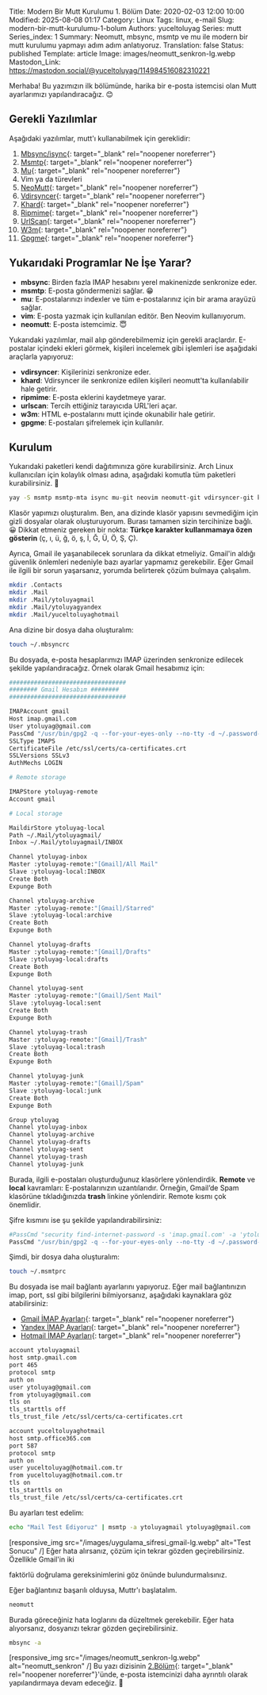 Title: Modern Bir Mutt Kurulumu 1. Bölüm
Date: 2020-02-03 12:00 10:00
Modified: 2025-08-08 01:17
Category:  Linux
Tags: linux, e-mail
Slug: modern-bir-mutt-kurulumu-1-bolum
Authors: yuceltoluyag
Series: mutt
Series_index: 1
Summary: Neomutt, mbsync, msmtp ve mu ile modern bir mutt kurulumu yapmayı adım adım anlatıyoruz.
Translation: false
Status: published
Template: article
Image: images/neomutt_senkron-lg.webp
Mastodon_Link: https://mastodon.social/@yuceltoluyag/114984516082310221


Merhaba! Bu yazımızın ilk bölümünde, harika bir e-posta istemcisi olan Mutt ayarlarımızı yapılandıracağız. 😊

## Gerekli Yazılımlar

Aşağıdaki yazılımlar, mutt'ı kullanabilmek için gereklidir:

1. [Mbsync/isync](https://wiki.archlinux.org/index.php/Isync#Installing){: target="_blank" rel="noopener noreferrer"}
2. [Msmtp](https://wiki.archlinux.org/index.php/Msmtp){: target="_blank" rel="noopener noreferrer"}
3. [Mu](https://aur.archlinux.org/packages/mu/){: target="_blank" rel="noopener noreferrer"}
4. Vim ya da türevleri
5. [NeoMutt](https://www.archlinux.org/packages/community/x86_64/neomutt/){: target="_blank" rel="noopener noreferrer"}
6. [Vdirsyncer](https://aur.archlinux.org/packages/vdirsyncer-git/){: target="_blank" rel="noopener noreferrer"}
7. [Khard](https://www.archlinux.org/packages/community/any/khard/){: target="_blank" rel="noopener noreferrer"}
8. [Ripmime](https://aur.archlinux.org/packages/ripmime/){: target="_blank" rel="noopener noreferrer"}
9. [UrlScan](https://www.archlinux.org/packages/community/any/urlscan/){: target="_blank" rel="noopener noreferrer"}
10. [W3m](https://www.archlinux.org/packages/extra/x86_64/w3m/){: target="_blank" rel="noopener noreferrer"}
11. [Gpgme](https://www.archlinux.org/packages/core/x86_64/gpgme/){: target="_blank" rel="noopener noreferrer"}

## Yukarıdaki Programlar Ne İşe Yarar?

- **mbsync**: Birden fazla IMAP hesabını yerel makinenizde senkronize eder.
- **msmtp**: E-posta göndermenizi sağlar. 😁
- **mu**: E-postalarınızı indexler ve tüm e-postalarınız için bir arama arayüzü sağlar.
- **vim**: E-posta yazmak için kullanılan editör. Ben Neovim kullanıyorum.
- **neomutt**: E-posta istemcimiz. 😇

Yukarıdaki yazılımlar, mail alıp gönderebilmemiz için gerekli araçlardır. E-postalar içindeki ekleri görmek, kişileri incelemek gibi işlemleri ise aşağıdaki araçlarla yapıyoruz:

- **vdirsyncer**: Kişilerinizi senkronize eder.
- **khard**: Vdirsyncer ile senkronize edilen kişileri neomutt'ta kullanılabilir hale getirir.
- **ripmime**: E-posta eklerini kaydetmeye yarar.
- **urlscan**: Tercih ettiğiniz tarayıcıda URL'leri açar.
- **w3m**: HTML e-postalarını mutt içinde okunabilir hale getirir.
- **gpgme**: E-postaları şifrelemek için kullanılır.

## Kurulum

Yukarıdaki paketleri kendi dağıtımınıza göre kurabilirsiniz. Arch Linux kullanıcıları için kolaylık olması adına, aşağıdaki komutla tüm paketleri kurabilirsiniz. 🤣

```bash
yay -S msmtp msmtp-mta isync mu-git neovim neomutt-git vdirsyncer-git khard ripmime urlscan w3m gpgme
```

Klasör yapımızı oluşturalım. Ben, ana dizinde klasör yapısını sevmediğim için gizli dosyalar olarak oluşturuyorum. Burası tamamen sizin tercihinize bağlı. 😀 Dikkat etmeniz gereken bir nokta: **Türkçe karakter kullanmamaya özen gösterin** (ç, ı, ü, ğ, ö, ş, İ, Ğ, Ü, Ö, Ş, Ç).

Ayrıca, Gmail ile yaşanabilecek sorunlara da dikkat etmeliyiz. Gmail'in aldığı güvenlik önlemleri nedeniyle bazı ayarlar yapmamız gerekebilir. Eğer Gmail ile ilgili bir sorun yaşarsanız, yorumda belirterek çözüm bulmaya çalışalım.

```bash
mkdir .Contacts
mkdir .Mail
mkdir .Mail/ytoluyagmail
mkdir .Mail/ytoluyagyandex
mkdir .Mail/yuceltoluyaghotmail
```

Ana dizine bir dosya daha oluşturalım:

```bash
touch ~/.mbsyncrc
```

Bu dosyada, e-posta hesaplarımızı IMAP üzerinden senkronize edilecek şekilde yapılandıracağız. Örnek olarak Gmail hesabımız için:

```bash
#################################
######## Gmail Hesabım ########
#################################

IMAPAccount gmail
Host imap.gmail.com
User ytoluyag@gmail.com
PassCmd "/usr/bin/gpg2 -q --for-your-eyes-only --no-tty -d ~/.password-store/ytoluyag.gpg"
SSLType IMAPS
CertificateFile /etc/ssl/certs/ca-certificates.crt
SSLVersions SSLv3
AuthMechs LOGIN

# Remote storage

IMAPStore ytoluyag-remote
Account gmail

# Local storage

MaildirStore ytoluyag-local
Path ~/.Mail/ytoluyagmail/
Inbox ~/.Mail/ytoluyagmail/INBOX

Channel ytoluyag-inbox
Master :ytoluyag-remote:"[Gmail]/All Mail"
Slave :ytoluyag-local:INBOX
Create Both
Expunge Both

Channel ytoluyag-archive
Master :ytoluyag-remote:"[Gmail]/Starred"
Slave :ytoluyag-local:archive
Create Both
Expunge Both

Channel ytoluyag-drafts
Master :ytoluyag-remote:"[Gmail]/Drafts"
Slave :ytoluyag-local:drafts
Create Both
Expunge Both

Channel ytoluyag-sent
Master :ytoluyag-remote:"[Gmail]/Sent Mail"
Slave :ytoluyag-local:sent
Create Both
Expunge Both

Channel ytoluyag-trash
Master :ytoluyag-remote:"[Gmail]/Trash"
Slave :ytoluyag-local:trash
Create Both
Expunge Both

Channel ytoluyag-junk
Master :ytoluyag-remote:"[Gmail]/Spam"
Slave :ytoluyag-local:junk
Create Both
Expunge Both

Group ytoluyag
Channel ytoluyag-inbox
Channel ytoluyag-archive
Channel ytoluyag-drafts
Channel ytoluyag-sent
Channel ytoluyag-trash
Channel ytoluyag-junk
```

Burada, ilgili e-postaları oluşturduğunuz klasörlere yönlendirdik. **Remote** ve **local** kavramları: E-postalarınızın uzantılarıdır. Örneğin, Gmail’de Spam klasörüne tıkladığınızda **trash** linkine yönlendirir. Remote kısmı çok önemlidir. 

Şifre kısmını ise şu şekilde yapılandırabilirsiniz:

```bash
#PassCmd "security find-internet-password -s 'imap.gmail.com' -a 'ytoluyag@gmail.com' -w"
PassCmd "/usr/bin/gpg2 -q --for-your-eyes-only --no-tty -d ~/.password-store/ytoluyag.gpg"
```

Şimdi, bir dosya daha oluşturalım:

```bash
touch ~/.msmtprc
```

Bu dosyada ise mail bağlantı ayarlarını yapıyoruz. Eğer mail bağlantınızın imap, port, ssl gibi bilgilerini bilmiyorsanız, aşağıdaki kaynaklara göz atabilirsiniz:

- [Gmail İMAP Ayarları](https://support.google.com/mail/answer/7126229?hl=tr){: target="_blank" rel="noopener noreferrer"}
- [Yandex İMAP Ayarları](https://yandex.com.tr/support/mail/mail-clients.html){: target="_blank" rel="noopener noreferrer"}
- [Hotmail İMAP Ayarları](https://support.office.com/tr-tr/article/outlook-com-i%C3%A7in-pop-imap-ve-smtp-ayarlar%C4%B1-d088b986-291d-42b8-9564-9c414e2aa040){: target="_blank" rel="noopener noreferrer"}

```bash
account ytoluyagmail
host smtp.gmail.com
port 465
protocol smtp
auth on
user ytoluyag@gmail.com
from ytoluyag@gmail.com
tls on
tls_starttls off
tls_trust_file /etc/ssl/certs/ca-certificates.crt

account yuceltoluyaghotmail
host smtp.office365.com
port 587
protocol smtp
auth on
user yuceltoluyag@hotmail.com.tr
from yuceltoluyag@hotmail.com.tr
tls on
tls_starttls on
tls_trust_file /etc/ssl/certs/ca-certificates.crt
```

Bu ayarları test edelim:

```bash
echo "Mail Test Ediyoruz" | msmtp -a ytoluyagmail ytoluyag@gmail.com
```

[responsive_img src="/images/uygulama_sifresi_gmail-lg.webp" alt="Test Sonucu" /]
Eğer hata alırsanız, çözüm için tekrar gözden geçirebilirsiniz. Özellikle Gmail'in iki

 faktörlü doğrulama gereksinimlerini göz önünde bulundurmalısınız.

Eğer bağlantınız başarılı olduysa, Muttr'ı başlatalım.

```bash
neomutt
```

Burada göreceğiniz hata loglarını da düzeltmek gerekebilir. Eğer hata alıyorsanız, dosyanızı tekrar gözden geçirebilirsiniz. 
```bash
mbsync -a
```

[responsive_img src="/images/neomutt_senkron-lg.webp" alt="neomutt_senkron" /]
Bu yazı dizisinin [2.Bölüm](/imap-sunucusuna-openssl-kullanarak-terminal-ile-erisin){: target="_blank" rel="noopener noreferrer"}'ünde, e-posta istemcinizi daha ayrıntılı olarak yapılandırmaya devam edeceğiz. 🙂


